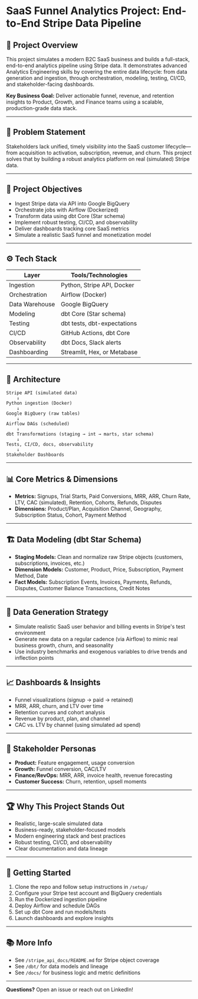 # SaaS Funnel Analytics Project: End-to-End Stripe Data Pipeline

## 🚀 Project Overview
This project simulates a modern B2C SaaS business and builds a full-stack, end-to-end analytics pipeline using Stripe data. It demonstrates advanced Analytics Engineering skills by covering the entire data lifecycle: from data generation and ingestion, through orchestration, modeling, testing, CI/CD, and stakeholder-facing dashboards.

**Key Business Goal:** Deliver actionable funnel, revenue, and retention insights to Product, Growth, and Finance teams using a scalable, production-grade data stack.

---

## 🧩 Problem Statement
Stakeholders lack unified, timely visibility into the SaaS customer lifecycle—from acquisition to activation, subscription, revenue, and churn. This project solves that by building a robust analytics platform on real (simulated) Stripe data.

---

## 🎯 Project Objectives
- Ingest Stripe data via API into Google BigQuery
- Orchestrate jobs with Airflow (Dockerized)
- Transform data using dbt Core (Star schema)
- Implement robust testing, CI/CD, and observability
- Deliver dashboards tracking core SaaS metrics
- Simulate a realistic SaaS funnel and monetization model

---

## ⚙️ Tech Stack
| Layer           | Tools/Technologies                |
|-----------------|-----------------------------------|
| Ingestion       | Python, Stripe API, Docker         |
| Orchestration   | Airflow (Docker)                  |
| Data Warehouse  | Google BigQuery                   |
| Modeling        | dbt Core (Star schema)           |
| Testing         | dbt tests, dbt-expectations       |
| CI/CD           | GitHub Actions, dbt Core         |
| Observability   | dbt Docs, Slack alerts            |
| Dashboarding    | Streamlit, Hex, or Metabase       |

---

## 🧱 Architecture
```
Stripe API (simulated data)
    ↓
Python ingestion (Docker)
    ↓
Google BigQuery (raw tables)
    ↓
Airflow DAGs (scheduled)
    ↓
dbt Transformations (staging → int → marts, star schema)
    ↓
Tests, CI/CD, docs, observability
    ↓
Stakeholder Dashboards
```

---

## 📊 Core Metrics & Dimensions
- **Metrics:** Signups, Trial Starts, Paid Conversions, MRR, ARR, Churn Rate, LTV, CAC (simulated), Retention, Cohorts, Refunds, Disputes
- **Dimensions:** Product/Plan, Acquisition Channel, Geography, Subscription Status, Cohort, Payment Method

---

## 🏗️ Data Modeling (dbt Star Schema)
- **Staging Models:** Clean and normalize raw Stripe objects (customers, subscriptions, invoices, etc.)
- **Dimension Models:** Customer, Product, Price, Subscription, Payment Method, Date
- **Fact Models:** Subscription Events, Invoices, Payments, Refunds, Disputes, Customer Balance Transactions, Credit Notes

---

## 🧠 Data Generation Strategy
- Simulate realistic SaaS user behavior and billing events in Stripe's test environment
- Generate new data on a regular cadence (via Airflow) to mimic real business growth, churn, and seasonality
- Use industry benchmarks and exogenous variables to drive trends and inflection points

---

## 📈 Dashboards & Insights
- Funnel visualizations (signup → paid → retained)
- MRR, ARR, churn, and LTV over time
- Retention curves and cohort analysis
- Revenue by product, plan, and channel
- CAC vs. LTV by channel (using simulated ad spend)

---

## 👥 Stakeholder Personas
- **Product:** Feature engagement, usage conversion
- **Growth:** Funnel conversion, CAC/LTV
- **Finance/RevOps:** MRR, ARR, invoice health, revenue forecasting
- **Customer Success:** Churn, retention, upsell moments

---

## 🏆 Why This Project Stands Out
- Realistic, large-scale simulated data
- Business-ready, stakeholder-focused models
- Modern engineering stack and best practices
- Robust testing, CI/CD, and observability
- Clear documentation and data lineage

---

## 📝 Getting Started
1. Clone the repo and follow setup instructions in `/setup/`
2. Configure your Stripe test account and BigQuery credentials
3. Run the Dockerized ingestion pipeline
4. Deploy Airflow and schedule DAGs
5. Set up dbt Core and run models/tests
6. Launch dashboards and explore insights

---

## 📚 More Info
- See `/stripe_api_docs/README.md` for Stripe object coverage
- See `/dbt/` for data models and lineage
- See `/docs/` for business logic and metric definitions

---

**Questions?** Open an issue or reach out on LinkedIn!
